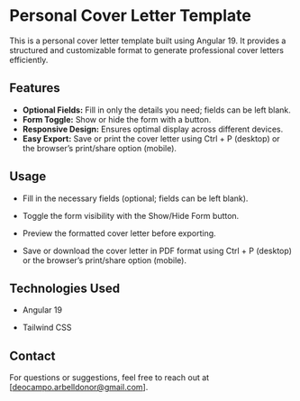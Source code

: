# Personal Cover Letter Template

This is a personal cover letter template built using Angular 19. It provides a structured and customizable format to generate professional cover letters efficiently.

## Features

- **Optional Fields:** Fill in only the details you need; fields can be left blank.
- **Form Toggle:** Show or hide the form with a button.
- **Responsive Design:** Ensures optimal display across different devices.
- **Easy Export:** Save or print the cover letter using Ctrl + P (desktop) or the browser’s print/share option (mobile).


## Usage

- Fill in the necessary fields (optional; fields can be left blank).

- Toggle the form visibility with the Show/Hide Form button.

- Preview the formatted cover letter before exporting.

- Save or download the cover letter in PDF format using Ctrl + P (desktop) or the browser’s print/share option (mobile).


## Technologies Used

- Angular 19

- Tailwind CSS 


## Contact

For questions or suggestions, feel free to reach out at [deocampo.arbelldonor@gmail.com].